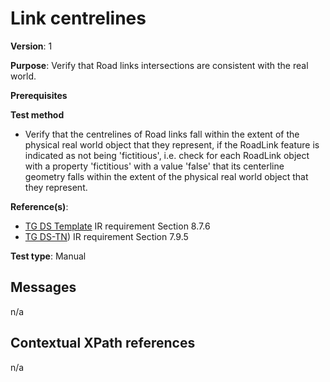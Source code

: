 # Link centrelines

**Version**: 1

**Purpose**: Verify that Road links intersections are consistent with the real world.

**Prerequisites**

**Test method**

* Verify that the centrelines of Road links fall within the extent of the physical real world object that they represent, if the RoadLink feature is indicated as not being 'fictitious', i.e. check for each RoadLink object with a property 'fictitious' with a value 'false' that its centerline geometry falls within the extent of the physical real world object that they represent.

**Reference(s)**: 

* [TG DS Template](http://inspire.ec.europa.eu/id/ats/data-tn/3.2/tn-ro-as/README#ref_TG_DS_tmpl) IR requirement Section 8.7.6
* [TG DS-TN](http://inspire.ec.europa.eu/id/ats/data-tn/3.2/tn-ro-as/README#ref_TG_DS_TN)) IR requirement Section 7.9.5

**Test type**: Manual

## Messages

n/a

## Contextual XPath references

n/a